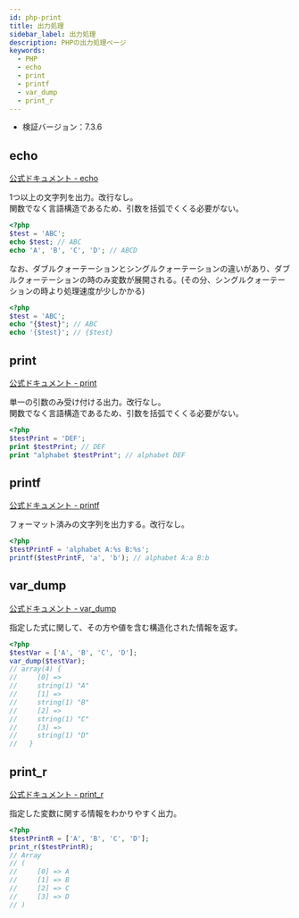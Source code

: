 ```yaml
---
id: php-print
title: 出力処理
sidebar_label: 出力処理
description: PHPの出力処理ページ
keywords:
  - PHP
  - echo
  - print
  - printf
  - var_dump
  - print_r
---
```


- 検証バージョン：7.3.6

## echo
[公式ドキュメント - echo](https://www.php.net/manual/ja/function.echo)

1つ以上の文字列を出力。改行なし。  
関数でなく言語構造であるため、引数を括弧でくくる必要がない。

```php
<?php
$test = 'ABC';
echo $test; // ABC
echo 'A', 'B', 'C', 'D'; // ABCD
```

なお、ダブルクォーテーションとシングルクォーテーションの違いがあり、ダブルクォーテーションの時のみ変数が展開される。(その分、シングルクォーテーションの時より処理速度が少しかかる)

```php
<?php
$test = 'ABC';
echo "{$test}"; // ABC
echo '{$test}'; // {$test}
```

## print
[公式ドキュメント - print](https://www.php.net/manual/ja/function.print)

単一の引数のみ受け付ける出力。改行なし。  
関数でなく言語構造であるため、引数を括弧でくくる必要がない。

```php
<?php
$testPrint = 'DEF';
print $testPrint; // DEF
print "alphabet $testPrint"; // alphabet DEF
```

## printf
[公式ドキュメント - printf](https://www.php.net/manual/ja/function.printf)

フォーマット済みの文字列を出力する。改行なし。

```php
<?php
$testPrintF = 'alphabet A:%s B:%s';
printf($testPrintF, 'a', 'b'); // alphabet A:a B:b
```

## var_dump
[公式ドキュメント - var_dump](https://www.php.net/manual/ja/function.var-dump)

指定した式に関して、その方や値を含む構造化された情報を返す。

```php
<?php
$testVar = ['A', 'B', 'C', 'D'];
var_dump($testVar);
// array(4) {
//     [0] =>
//     string(1) "A"
//     [1] =>
//     string(1) "B"
//     [2] =>
//     string(1) "C"
//     [3] =>
//     string(1) "D"
//   }
```

## print_r
[公式ドキュメント - print_r](https://www.php.net/manual/ja/function.print-r)

指定した変数に関する情報をわかりやすく出力。

```php
<?php
$testPrintR = ['A', 'B', 'C', 'D'];
print_r($testPrintR);
// Array
// (
//     [0] => A
//     [1] => B
//     [2] => C
//     [3] => D
// )
```
